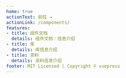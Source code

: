 ```yaml
---
home: true
actionText: 前往 →
actionLink: /components/
features:
- title: 组件文档
  details: 组件文档：信息介绍
- title: 库
  details: 库信息介绍
- title: 资料
  details: 资料信息介绍
footer: MIT Licensed | Copyright © vuepress
---
```

